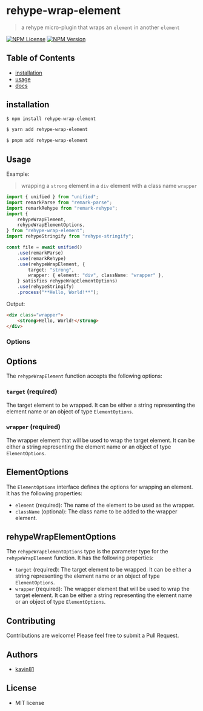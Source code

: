 # rehype-wrap-element

> a rehype micro-plugin that wraps an `element` in another `element`

<p>
    <a href="https://github.com/kavin81/rehype-wrap-element/blob/main/LICENSE"><img alt="NPM License" src="https://img.shields.io/npm/l/rehype-wrap-element"></a>
    <a href="https://npmjs.com/rehype-wrap-element"><img alt="NPM Version" src="https://img.shields.io/npm/v/rehype-wrap-element"></a>
</p>

## Table of Contents

-   [installation](#installation)
-   [usage](#usage)
-   [docs](#options)

## installation

```sh
$ npm install rehype-wrap-element
```

```sh
$ yarn add rehype-wrap-element
```

```sh
$ pnpm add rehype-wrap-element
```

## Usage

Example:

> wrapping a `strong` element in a `div` element with a class name `wrapper`

```ts
import { unified } from "unified";
import remarkParse from "remark-parse";
import remarkRehype from "remark-rehype";
import {
    rehypeWrapElement,
    rehypeWrapElementOptions,
} from "rehype-wrap-element";
import rehypeStringify from "rehype-stringify";

const file = await unified()
    .use(remarkParse)
    .use(remarkRehype)
    .use(rehypeWrapElement, {
        target: "strong",
        wrapper: { element: "div", className: "wrapper" },
    } satisfies rehypeWrapElementOptions)
    .use(rehypeStringify)
    .process("**Hello, World!**");
```

Output:

```html
<div class="wrapper">
    <strong>Hello, World!</strong>
</div>
```

### Options

## Options

The `rehypeWrapElement` function accepts the following options:

### `target` (required)

The target element to be wrapped. It can be either a string representing the element name or an object of type `ElementOptions`.

### `wrapper` (required)

The wrapper element that will be used to wrap the target element. It can be either a string representing the element name or an object of type `ElementOptions`.

## ElementOptions

The `ElementOptions` interface defines the options for wrapping an element. It has the following properties:

-   `element` (required): The name of the element to be used as the wrapper.
-   `className` (optional): The class name to be added to the wrapper element.

## rehypeWrapElementOptions

The `rehypeWrapElementOptions` type is the parameter type for the `rehypeWrapElement` function. It has the following properties:

-   `target` (required): The target element to be wrapped. It can be either a string representing the element name or an object of type `ElementOptions`.
-   `wrapper` (required): The wrapper element that will be used to wrap the target element. It can be either a string representing the element name or an object of type `ElementOptions`.

## Contributing

Contributions are welcome! Please feel free to submit a Pull Request.

## Authors

-   [kavin81](https://github.com/kavin81)

## License

-   MIT license
